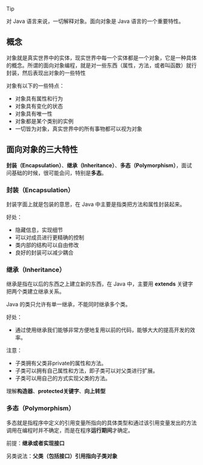 
> [!TIP]
> 对 Java 语言来说，一切解释对象。面向对象是 Java 语言的一个重要特性。

## 概念

对象就是真实世界中的实体，现实世界中每一个实体都是一个对象，它是一种具体的概念。所谓的面向对象编程，就是对一些东西（属性，方法，或者叫函数）就行封装，然后表现出对象的一些特性

对象有以下的一些特点：

- 对象具有属性和行为
- 对象具有变化的状态
- 对象具有唯一性
- 对象都是某个类别的实例
- 一切皆为对象，真实世界中的所有事物都可以视为对象

## 面向对象的三大特性

**封装（Encapsulation）**、**继承（Inheritance）**、**多态（Polymorphism）**，面试问基础的时候，很可能会问，特别是**多态**。

### 封装（Encapsulation）  

封装字面上就是包装的意思，在 Java 中主要是指类把方法和属性封装起来。

好处：  
- 隐藏信息，实现细节
- 可以对成员进行更精确的控制
- 类内部的结构可以自由修改
- 良好的封装可以减少耦合

### 继承（Inheritance）
继承是指在以后的东西之上建立新的东西，在 Java 中，主要用 **extends** 关键字把两个类建立继承关系。

Java 的类只允许有单一继承，不能同时继承多个类。

好处： 
- 通过使用继承我们能够非常方便地复用以前的代码，能够大大的提高开发的效率。

注意：
- 子类拥有父类非private的属性和方法。
- 子类可以拥有自己属性和方法，即子类可以对父类进行扩展。
- 子类可以用自己的方式实现父类的方法。

理解**构造器**、**protected关键字**、**向上转型**

### 多态（Polymorphism）
多态就是指程序中定义的引用变量所指向的具体类型和通过该引用变量发出的方法调用在编程时并不确定，而是在程序**运行期间**才确定。

前提：**继承或者实现接口**

另类说法：**父类（包括接口）引用指向子类对象**
